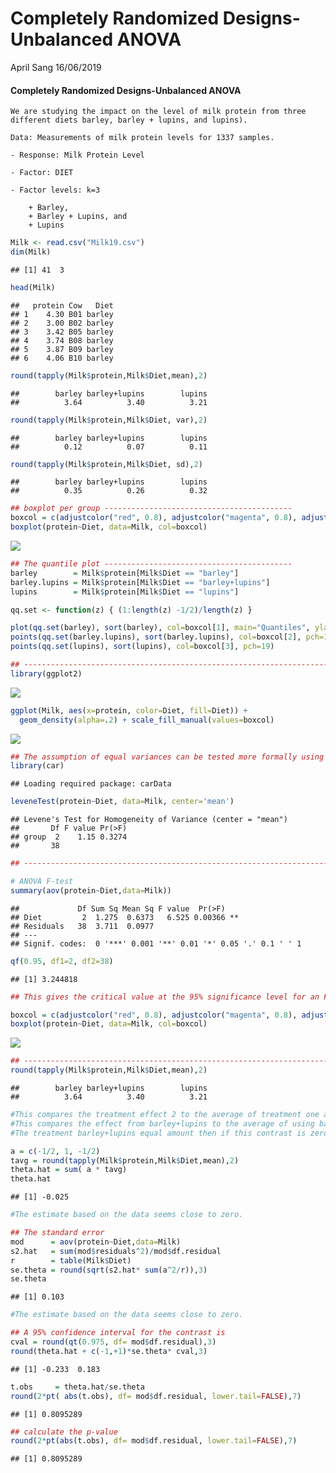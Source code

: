 Completely Randomized Designs-Unbalanced ANOVA
================
April Sang
16/06/2019

#### Completely Randomized Designs-Unbalanced ANOVA

    We are studying the impact on the level of milk protein from three different diets barley, barley + lupins, and lupins). 
    
    Data: Measurements of milk protein levels for 1337 samples.
    
    - Response: Milk Protein Level
    
    - Factor: DIET
    
    - Factor levels: k=3
    
        + Barley,
        + Barley + Lupins, and
        + Lupins

``` r
Milk <- read.csv("Milk19.csv")
dim(Milk)
```

    ## [1] 41  3

``` r
head(Milk)
```

    ##   protein Cow   Diet
    ## 1    4.30 B01 barley
    ## 2    3.00 B02 barley
    ## 3    3.42 B05 barley
    ## 4    3.74 B08 barley
    ## 5    3.87 B09 barley
    ## 6    4.06 B10 barley

``` r
round(tapply(Milk$protein,Milk$Diet,mean),2)
```

    ##        barley barley+lupins        lupins 
    ##          3.64          3.40          3.21

``` r
round(tapply(Milk$protein,Milk$Diet, var),2)
```

    ##        barley barley+lupins        lupins 
    ##          0.12          0.07          0.11

``` r
round(tapply(Milk$protein,Milk$Diet, sd),2)
```

    ##        barley barley+lupins        lupins 
    ##          0.35          0.26          0.32

``` r
## boxplot per group ------------------------------------------
boxcol = c(adjustcolor("red", 0.8), adjustcolor("magenta", 0.8), adjustcolor("blue", 0.8))
boxplot(protein~Diet, data=Milk, col=boxcol)
```

![](ExperimentalDesign-Unbalanced_ANOVA_files/figure-gfm/unnamed-chunk-2-1.png)<!-- -->

``` r
## The quantile plot ------------------------------------------
barley        = Milk$protein[Milk$Diet == "barley"] 
barley.lupins = Milk$protein[Milk$Diet == "barley+lupins"] 
lupins        = Milk$protein[Milk$Diet == "lupins"] 

qq.set <- function(z) { (1:length(z) -1/2)/length(z) }

plot(qq.set(barley), sort(barley), col=boxcol[1], main="Quantiles", ylab="Distances", pch=19, xlab="")
points(qq.set(barley.lupins), sort(barley.lupins), col=boxcol[2], pch=19)
points(qq.set(lupins), sort(lupins), col=boxcol[3], pch=19)

## ------------------------------------------------------------------------
library(ggplot2)
```

![](ExperimentalDesign-Unbalanced_ANOVA_files/figure-gfm/unnamed-chunk-2-2.png)<!-- -->

``` r
ggplot(Milk, aes(x=protein, color=Diet, fill=Diet)) +  
  geom_density(alpha=.2) + scale_fill_manual(values=boxcol)
```

![](ExperimentalDesign-Unbalanced_ANOVA_files/figure-gfm/unnamed-chunk-2-3.png)<!-- -->

``` r
## The assumption of equal variances can be tested more formally using Levene's Test.
library(car)
```

    ## Loading required package: carData

``` r
leveneTest(protein~Diet, data=Milk, center='mean')
```

    ## Levene's Test for Homogeneity of Variance (center = "mean")
    ##       Df F value Pr(>F)
    ## group  2    1.15 0.3274
    ##       38

``` r
## ------------------------------------------------------------------------

# ANOVA F-test
summary(aov(protein~Diet,data=Milk))
```

    ##             Df Sum Sq Mean Sq F value  Pr(>F)   
    ## Diet         2  1.275  0.6373   6.525 0.00366 **
    ## Residuals   38  3.711  0.0977                   
    ## ---
    ## Signif. codes:  0 '***' 0.001 '**' 0.01 '*' 0.05 '.' 0.1 ' ' 1

``` r
qf(0.95, df1=2, df2=38)
```

    ## [1] 3.244818

``` r
## This gives the critical value at the 95% significance level for an F distribution with 2 and 38 degrees of freedom. We could change the 95% significance to 99% by changing the .95 to .99, or (if we were analyzing a different data set) use different degrees of freedom by changing the numbers specified by df1 and df2. 
```

``` r
boxcol = c(adjustcolor("red", 0.8), adjustcolor("magenta", 0.8), adjustcolor("blue", 0.8))
boxplot(protein~Diet, data=Milk, col=boxcol)
```

![](ExperimentalDesign-Unbalanced_ANOVA_files/figure-gfm/unnamed-chunk-3-1.png)<!-- -->

``` r
## ------------------------------------------------------------------------
round(tapply(Milk$protein,Milk$Diet,mean),2)
```

    ##        barley barley+lupins        lupins 
    ##          3.64          3.40          3.21

``` r
#This compares the treatment effect 2 to the average of treatment one and two. 
#This compares the effect from barley+lupins to the average of using barley or lupins. 
#The treatment barley+lupins equal amount then if this contrast is zero then the effect of  barley and lupins on milk protein show some evidence of being additive. 

a = c(-1/2, 1, -1/2)
tavg = round(tapply(Milk$protein,Milk$Diet,mean),2)
theta.hat = sum( a * tavg)
theta.hat
```

    ## [1] -0.025

``` r
#The estimate based on the data seems close to zero. 

## The standard error 
mod      = aov(protein~Diet,data=Milk)
s2.hat   = sum(mod$residuals^2)/mod$df.residual 
r        = table(Milk$Diet)
se.theta = round(sqrt(s2.hat* sum(a^2/r)),3)
se.theta
```

    ## [1] 0.103

``` r
#The estimate based on the data seems close to zero. 

## A 95% confidence interval for the contrast is 
cval = round(qt(0.975, df= mod$df.residual),3)
round(theta.hat + c(-1,+1)*se.theta* cval,3)
```

    ## [1] -0.233  0.183

``` r
t.obs     = theta.hat/se.theta
round(2*pt( abs(t.obs), df= mod$df.residual, lower.tail=FALSE),7)
```

    ## [1] 0.8095289

``` r
## calculate the p-value
round(2*pt(abs(t.obs), df= mod$df.residual, lower.tail=FALSE),7)
```

    ## [1] 0.8095289
